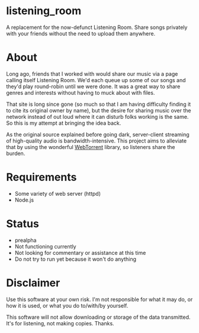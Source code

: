 # listening_room
A replacement for the now-defunct Listening Room. Share songs privately with your friends without the need to upload them anywhere.

# About
Long ago, friends that I worked with would share our music via a page calling itself Listening Room. We'd each queue up some of our songs and they'd play round-robin until we were done. It was a great way to share genres and interests without having to muck about with files.

That site is long since gone (so much so that I am having difficulty finding it to cite its original owner by name), but the desire for sharing music over the network instead of out loud where it can disturb folks working is the same. So this is my attempt at bringing the idea back.

As the original source explained before going dark, server-client streaming of high-quality audio is bandwidth-intensive. This project aims to alleviate that by using the wonderful [WebTorrent](https://webtorrent.io/) library, so listeners share the burden.

# Requirements
* Some variety of web server (httpd)
* Node.js

# Status
* prealpha
* Not functioning currently
* Not looking for commentary or assistance at this time
* Do not try to run yet because it won't do anything

# Disclaimer
Use this software at your own risk. I'm not responsible for what it may do, or how it is used, or what you do to/with/by yourself.

This software will not allow downloading or storage of the data transmitted. It's for listening, not making copies. Thanks.
